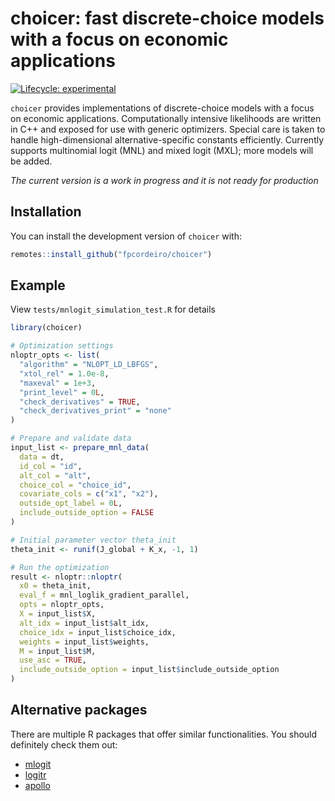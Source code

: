 
# choicer: fast discrete-choice models with a focus on economic applications

<!-- badges: start -->
[![Lifecycle: experimental](https://img.shields.io/badge/lifecycle-experimental-orange.svg)](https://lifecycle.r-lib.org/articles/stages.html#experimental)
<!-- badges: end -->

`choicer` provides implementations of discrete-choice models with a focus on economic applications. Computationally intensive likelihoods are written in C++ and exposed for use with generic optimizers. Special care is taken to handle high-dimensional alternative-specific constants efficiently. Currently supports multinomial logit (MNL) and mixed logit (MXL); more models will be added.

*The current version is a work in progress and it is not ready for production*

## Installation

You can install the development version of `choicer` with:

``` r
remotes::install_github("fpcordeiro/choicer")
```

## Example

View `tests/mnlogit_simulation_test.R` for details
``` r
library(choicer)

# Optimization settings
nloptr_opts <- list(
  "algorithm" = "NLOPT_LD_LBFGS",
  "xtol_rel" = 1.0e-8,
  "maxeval" = 1e+3,
  "print_level" = 0L,
  "check_derivatives" = TRUE,
  "check_derivatives_print" = "none"
)

# Prepare and validate data
input_list <- prepare_mnl_data(
  data = dt,
  id_col = "id",
  alt_col = "alt",
  choice_col = "choice_id",
  covariate_cols = c("x1", "x2"),
  outside_opt_label = 0L,
  include_outside_option = FALSE
)

# Initial parameter vector theta_init
theta_init <- runif(J_global + K_x, -1, 1)

# Run the optimization
result <- nloptr::nloptr(
  x0 = theta_init,
  eval_f = mnl_loglik_gradient_parallel,
  opts = nloptr_opts,
  X = input_list$X,
  alt_idx = input_list$alt_idx,
  choice_idx = input_list$choice_idx,
  weights = input_list$weights,
  M = input_list$M,
  use_asc = TRUE,
  include_outside_option = input_list$include_outside_option
)
```

## Alternative packages
There are multiple R packages that offer similar functionalities. You should definitely check them out:
- [mlogit](https://cran.r-project.org/web/packages/mlogit/index.html)
- [logitr](https://cran.r-project.org/web/packages/logitr/)
- [apollo](https://cran.r-project.org/web/packages/apollo/index.html)

